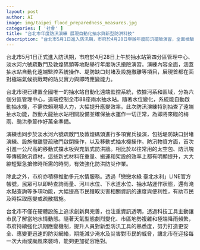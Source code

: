 ```yaml
---
layout: post
author: AI
image: img/taipei_flood_preparedness_measures.jpg
categories: [ '社會' ]
title: "台北市年度防汛演練 展現自動化抽水與新型防洪科技"
description: "台北市5月1日進入防汛期，市府於4月28日舉辦年度防汛搶險演習，全面檢驗自動化抽水站遠端監控、新型防洪資材與多元水情通報等措施，強化面對極端氣候的防災應變能力。"
---
```

台北市5月1日正式進入防汛期，市府於4月28日上午於抽水站第四分區管理中心、淡水河六號疏散門及敦煌碼頭等地點舉行年度防汛搶險演習。演練內容全面，涵蓋抽水站自動化遠端監控系統操作、堤防缺口封堵及設施撤離等項目，展現首都在面對極端氣候挑戰時的防災實力與即時應變能力。

台北市現已建置全國唯一的抽水站自動化遠端監控系統，依據河系和區域，分為六個分區管理中心，遠端控制全市88座雨水抽水站。隨著水位變化，系統能自動啟動抽水機，不需依賴現場人力，大幅提升應變效率。此次防汛演練特別抽查了遠端抽水功能，啟動大龍抽水站相關設備並確保抽水運作一切正常，為即將來臨的梅雨、颱洪季節作好萬全準備。

演練也同步於淡水河六號疏散門及敦煌碼頭進行多項實兵操演，包括堤防缺口封堵演練、設施撤離暨疏散門啟閉操作，以及移動式抽水機操作。防汛物資方面，首次引進一公尺高的移動式擋水板與充氣式防洪牆。相比於以往常用的太空包、防汛塊等傳統防汛資材，這些新式材料在重量、搬運和架設的效率上都有明顯提升，大大縮短緊急搶修時所需的時間，有效強化防洪防災作業。

除此之外，市府亦積極推動多元水情服務。透過「戀戀水綠 臺北水利」LINE官方帳號，民眾可以即時查詢雨量、河川水位、下水道水位、抽水站運作狀態，還有淹水點查詢等多項功能，大幅提高市民獲取災害相關資訊的速度與便利性，有助市民及時採取應變或疏散措施。

台北市不僅在硬體設施上追求創新與完善，也注重資訊透明，透過科技工具主動讓市民了解當地水情動態。隨著天氣型態劇烈變化、市區地勢複雜和極端降雨頻繁，市府持續強化汛期應變機制，提升人員對新型防汛工具的熟悉度，努力打造更安全、應變更迅速的防災網絡，期能減少淹水及災害對市民的威脅，讓北市在迎接每一次大雨或颱風來襲時，能夠更加從容應對。